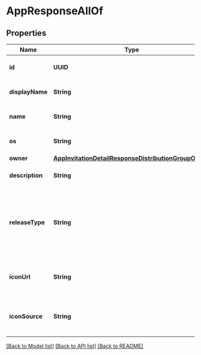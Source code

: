 # AppResponseAllOf

## Properties
Name | Type | Description | Notes
------------ | ------------- | ------------- | -------------
**id** | **UUID** | The unique ID (UUID) of the app | 
**displayName** | **String** | The display name of the app | 
**name** | **String** | The name of the app used in URLs | 
**os** | **String** | The OS the app will be running on | 
**owner** | [**AppInvitationDetailResponseDistributionGroupOwner**](AppInvitationDetailResponseDistributionGroupOwner.md) |  | 
**description** | **String** | The description of the app | [optional] 
**releaseType** | **String** | A one-word descriptive release-type value that starts with a capital letter but is otherwise lowercase | [optional] 
**iconUrl** | **String** | The string representation of the URL pointing to the app&#39;s icon | [optional] 
**iconSource** | **String** | The string representation of the source of the app&#39;s icon | [optional] 

[[Back to Model list]](../README.md#documentation-for-models) [[Back to API list]](../README.md#documentation-for-api-endpoints) [[Back to README]](../README.md)


